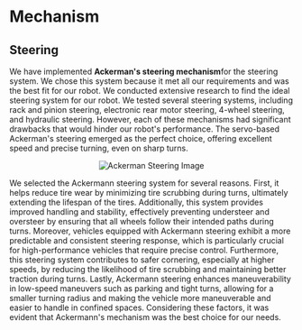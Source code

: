 # Mechanism 
## Steering
We have implemented **Ackerman's steering mechanism**for the steering system. We chose this system because it met all our requirements and was the best fit for our robot. We conducted extensive research to find the ideal steering system for our robot. We tested several steering systems, including rack and pinion steering, electronic rear motor steering, 4-wheel steering, and hydraulic steering. However, each of these mechanisms had significant drawbacks that would hinder our robot's performance. The servo-based Ackerman's steering emerged as the perfect choice, offering excellent speed and precise turning, even on sharp turns.

<div align="center">
<img src="https://github.com/TVISTAURI6538/TVIS_Pi-0neers_Future-Engineers-2024/blob/0bd9c5a31b9391ca47272338321cdebba609e37c/Ackerman%20Steering.jpg" alt="Ackerman Steering Image">
</div>


We selected the Ackermann steering system for several reasons. First, it helps reduce tire wear by minimizing tire scrubbing during turns, ultimately extending the lifespan of the tires. Additionally, this system provides improved handling and stability, effectively preventing understeer and oversteer by ensuring that all wheels follow their intended paths during turns. Moreover, vehicles equipped with Ackermann steering exhibit a more predictable and consistent steering response, which is particularly crucial for high-performance vehicles that require precise control. Furthermore, this steering system contributes to safer cornering, especially at higher speeds, by reducing the likelihood of tire scrubbing and maintaining better traction during turns. Lastly, Ackermann steering enhances maneuverability in low-speed maneuvers such as parking and tight turns, allowing for a smaller turning radius and making the vehicle more maneuverable and easier to handle in confined spaces. Considering these factors, it was evident that Ackermann's mechanism was the best choice for our needs.
